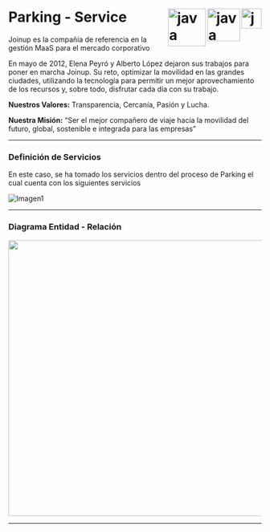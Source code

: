 # Parking - Service <img src="https://pivotal.gallerycdn.vsassets.io/extensions/pivotal/vscode-boot-dev-pack/0.1.0/1629148309593/Microsoft.VisualStudio.Services.Icons.Default" width="40px" alt="java" align="right"><img src="https://download.logo.wine/logo/MySQL/MySQL-Logo.wine.png" width="65px" alt="java" align="right"><img src="https://joinup.es/wp-content/themes/newjoinup/assets/images/logo.svg" width="75px" alt="java" align="right">

Joinup es la compañía de referencia en la gestión MaaS para el mercado corporativo

En mayo de 2012, Elena Peyró y Alberto López dejaron sus trabajos para poner en marcha Joinup. Su reto, optimizar la movilidad en las grandes ciudades, utilizando la tecnología para permitir un mejor aprovechamiento de los recursos y, sobre todo, disfrutar cada día con su trabajo.

**Nuestros Valores:** Transparencia, Cercanía, Pasión y Lucha.

**Nuestra Misión:** “Ser el mejor compañero de viaje hacia la movilidad del futuro, global, sostenible e integrada para las empresas”

---

### Definición de Servicios

En este caso, se ha tomado los servicios dentro del proceso de Parking el cual cuenta con los siguientes servicios
<p align="center">

![Imagen1](https://user-images.githubusercontent.com/69739890/141707772-dc4f8378-bfe5-4a03-93df-031db39e735b.png)
</p>

---

### Diagrama Entidad - Relación

<p align="center">
<img src="https://user-images.githubusercontent.com/69739890/141707822-d068c1b2-2259-4113-b354-44499735fc16.PNG"  width="550px">
</p>

---

